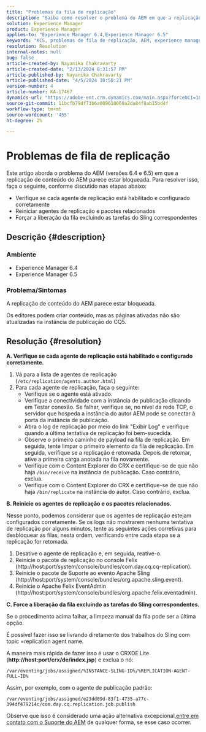 ```yaml
---
title: "Problemas da fila de replicação"
description: "Saiba como resolver o problema do AEM em que a replicação de conteúdo de AEM parece estar bloqueada."
solution: Experience Manager
product: Experience Manager
applies-to: "Experience Manager 6.4,Experience Manager 6.5"
keywords: "KCS, problemas de fila de replicação, AEM, experience manager, replicação de conteúdo AEM"
resolution: Resolution
internal-notes: null
bug: false
article-created-by: Nayanika Chakravarty
article-created-date: "2/13/2024 8:31:57 PM"
article-published-by: Nayanika Chakravarty
article-published-date: "4/5/2024 10:50:21 PM"
version-number: 4
article-number: KA-17467
dynamics-url: "https://adobe-ent.crm.dynamics.com/main.aspx?forceUCI=1&pagetype=entityrecord&etn=knowledgearticle&id=d8ac59ea-aeca-ee11-9079-6045bd006793"
source-git-commit: 11bcfb79df73b6a009610060a2da84f8ab15bd4f
workflow-type: tm+mt
source-wordcount: '455'
ht-degree: 2%

---
```


# Problemas de fila de replicação


Este artigo aborda o problema do AEM (versões 6.4 e 6.5) em que a replicação de conteúdo do AEM parece estar bloqueada. Para resolver isso, faça o seguinte, conforme discutido nas etapas abaixo:

- Verifique se cada agente de replicação está habilitado e configurado corretamente
- Reiniciar agentes de replicação e pacotes relacionados
- Forçar a liberação da fila excluindo as tarefas do Sling correspondentes


## Descrição {#description}


### Ambiente

- Experience Manager 6.4
- Experience Manager 6.5


### Problema/Sintomas

A replicação de conteúdo do AEM parece estar bloqueada.

Os editores podem criar conteúdo, mas as páginas ativadas não são atualizadas na instância de publicação do CQ5.


## Resolução {#resolution}


<b>A. Verifique se cada agente de replicação está habilitado e configurado corretamente.</b>

1. Vá para a lista de agentes de replicação (`/etc/replication/agents.author.html`)
2. Para cada agente de replicação, faça o seguinte:
   - Verifique se o agente está ativado.
   - Verifique a conectividade com a instância de publicação clicando em Testar conexão. Se falhar, verifique se, no nível da rede TCP, o servidor que hospeda a instância do autor AEM pode se conectar à porta da instância de publicação.
   - Abra o log de replicação por meio do link &quot;Exibir Log&quot; e verifique quando a última tentativa de replicação foi bem-sucedida.
   - Observe o primeiro caminho de payload na fila de replicação. Em seguida, tente limpar o primeiro elemento da fila de replicação. Em seguida, verifique se a replicação é retomada. Depois de retomar, ative a primeira carga anotada na fila novamente.
   - Verifique com o Content Explorer do CRX e certifique-se de que não haja `/bin/receive` na instância de publicação. Caso contrário, exclua.
   - Verifique com o Content Explorer do CRX e certifique-se de que não haja `/bin/replicate` na instância do autor. Caso contrário, exclua.


<b>B. Reinicie os agentes de replicação e os pacotes relacionados.</b>

Nesse ponto, podemos considerar que os agentes de replicação estejam configurados corretamente. Se os logs não mostrarem nenhuma tentativa de replicação por alguns minutos, tente as seguintes ações corretivas para desbloquear as filas, nesta ordem, verificando entre cada etapa se a replicação for retomada.

1. Desative o agente de replicação e, em seguida, reative-o.
2. Reinicie o pacote de replicação no console Felix (http://host:port/system/console/bundles/com.day.cq.cq-replication).
3. Reinicie o pacote de Suporte ao evento Apache Sling (http://host:port/system/console/bundles/org.apache.sling.event).
4. Reinicie o Apache Felix EventAdmin (http://host:port/system/console/bundles/org.apache.felix.eventadmin).


<b>C. Force a liberação da fila excluindo as tarefas do Sling correspondentes.</b>

Se o procedimento acima falhar, a limpeza manual da fila pode ser a última opção.

É possível fazer isso se livrando diretamente dos trabalhos do Sling com topic =replication agent name.

A maneira mais rápida de fazer isso é usar o CRXDE Lite (<b>http://host:port/crx/de/index.jsp</b>) e exclua o nó:

`/var/eventing/jobs/assigned/%INSTANCE-SLING-ID%/%REPLICATION-AGENT-FULL-ID%`

Assim, por exemplo, com o agente de publicação padrão:

`/var/eventing/jobs/assigned/e23dd09d-83f1-4735-a77c-394df479214c/com.day.cq.replication.job.publish`

Observe que isso é considerado uma ação alternativa excepcional,[entre em contato com o Suporte do AEM](https://helpx.adobe.com/br/marketing-cloud/contact-support.html) de qualquer forma, se esse caso ocorrer.
